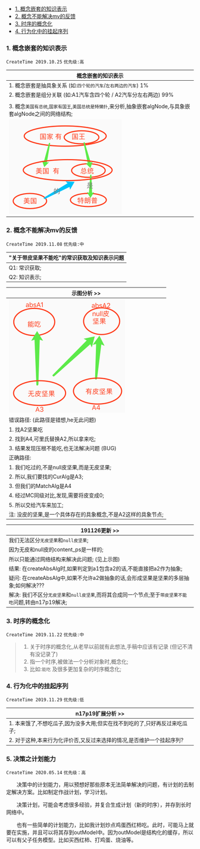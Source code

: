 <!-- TOC -->

- [1. 概念嵌套的知识表示](#1-%E6%A6%82%E5%BF%B5%E5%B5%8C%E5%A5%97%E7%9A%84%E7%9F%A5%E8%AF%86%E8%A1%A8%E7%A4%BA)
- [2. 概念不能解决mv的反馈](#2-%E6%A6%82%E5%BF%B5%E4%B8%8D%E8%83%BD%E8%A7%A3%E5%86%B3mv%E7%9A%84%E5%8F%8D%E9%A6%88)
- [3. 时序的概念化](#3-%E6%97%B6%E5%BA%8F%E7%9A%84%E6%A6%82%E5%BF%B5%E5%8C%96)
- [4. 行为化中的挂起序列](#4-%E8%A1%8C%E4%B8%BA%E5%8C%96%E4%B8%AD%E7%9A%84%E6%8C%82%E8%B5%B7%E5%BA%8F%E5%88%97)

<!-- /TOC -->

### 1. 概念嵌套的知识表示
`CreateTime 2019.10.25` `优先级:高`

| 概念嵌套的知识表示 |
| --- |
| 1. 概念嵌套是抽具象关系 (如:`四个轮的汽车`/`左右两边的汽车`) 1% |
| 2. 概念嵌套是组分关联 (如:A1汽车含四个轮 / A2汽车分左右两边) 99% |
|  |
| 3. 概念`美国有总统`,`国家有国王`,`美国总统是特懒扑`,来分析,抽象嵌套algNode,与具象嵌套algNode之间的网络结构; |
| ![](assets/180_概念嵌套的知识表示分析图.png) |

### 2. 概念不能解决mv的反馈
`CreateTime 2019.11.08` `优先级:中`

| "关于带皮坚果不能吃"的常识获取及知识表示问题 |
| --- |
| Q1: 常识获取; |
| Q2: 知识表示; |

| 示图分析 >> |
| --- |
| ![](assets/191_0皮和null皮坚果.png) |
| 错误路径: (此路径是错想,he无此问题) |
| 1. 找A2坚果吃 |
| 2. 找到A4,可里氏替换A2,所以拿来吃; |
| 3. 结果发现压根不能吃,也无法解决问题 (BUG) |
| 正确路径: |
| 1. 我们吃过的,不是null皮坚果,而是无皮坚果; |
| 2. 所以,我们要找的CurAlg是A3; |
| 3. 但我们的MatchAlg是A4 |
| 4. 经过MC同级对比,发现,需要将皮变成0; |
| 5. 所以交给汽车来加工; |
| 注: 没皮的坚果,是一个具体存在的具象概念,不是A2这样的具象节点; |

| 191126更新 >> |
| --- |
| 我们无法区分`无皮坚果`和`null皮坚果`; |
| 因为无皮和null皮的content_ps是一样的; |
| 所以只能通过网络结构来解决此问题; (见上示图) |
| 结果: 在createAbsAlg时,如果判定到a1包含a2的话,不能直接把a2作为抽象; |
| 疑问: 在createAbsAlg中,如果不允许a2做抽象的话,会形成坚果是坚果的多层抽象;如何解决??? |
| 解决: 我们不区分`无皮坚果`和`null皮坚果`,而将其合成同一个节点;至于`带皮坚果不能吃`问题,转由n17p19解决; |

### 3. 时序的概念化
`CreateTime 2019.11.22` `优先级:中`

> 1. 关于时序的概念化,从老早以前就有此想法,手稿中应该有记录 (但记不清有没记录了)
> 2. 指一个时序,被做法一个分析对象时,概念化;
> 3. 比如:`能吃` 及很多更加复杂的时序概念化;

### 4. 行为化中的挂起序列
`CreateTime 2019.11.29` `优先级:低`

| n17p19扩展分析 >> |
| --- |
| 1. 本来饿了,不想吃瓜子,因为没多大用;但实在找不到吃的了,只好再反过来吃瓜子; |
| 2. 对于这种,本来行为化评价否,又反过来选择的情况,是否维护一个挂起序列? |


### 5. 决策之计划能力
`CreateTime 2020.05.14` `优先级：高`

　　决策中的计划能力，用以预想好那些原本无法简单解决的问题，有计划的去制定解决方案。比如制定作战计划，学习计划。

　　决策计划，可能会考虑很多经验，并复合生成计划（新的时序），并存到长时网络中。

　　也有一些简单的计划能力，比如我计划炒点鸡蛋西红柿吃。此时，可能马上就要在实施，并且可以将其存到outModel中。因为outModel是结构化的缓存，所以可以有父子任务模型。比如买西红柿、打鸡蛋、烧油等。
